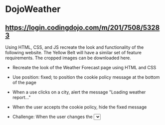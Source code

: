 # DojoWeather
## https://login.codingdojo.com/m/201/7508/53283

Using HTML, CSS, and JS recreate the look and functionality of the following website. The Yellow Belt will have a similar set of feature requirements. The cropped images can be downloaded here.

* Recreate the look of the Weather Forecast page using HTML and CSS

* Use position: fixed; to position the cookie policy message at the bottom of the page

* When a use clicks on a city, alert the message "Loading weather report..."

* When the user accepts the cookie policy, hide the fixed message

* Challenge: When the user changes the <select> convert the temperatures from Celsius to Fahrenheit